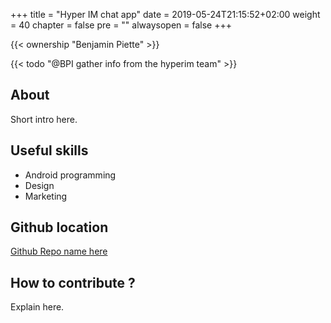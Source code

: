 +++
title = "Hyper IM chat app"
date = 2019-05-24T21:15:52+02:00
weight = 40
chapter = false
pre = ""
alwaysopen = false
+++

{{< ownership "Benjamin Piette" >}}

{{< todo "@BPI gather info from the hyperim team" >}}

## About

Short intro here.

## Useful skills

* Android programming
* Design
* Marketing

## Github location

[Github Repo name here](https://www.github.com/yourrepourl)

## How to contribute ?

Explain here.
